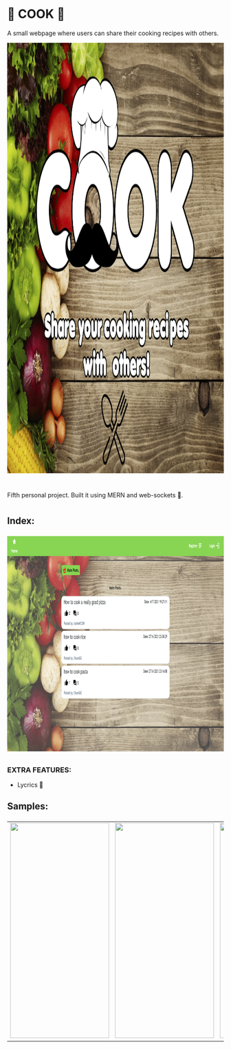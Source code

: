 # :fork_and_knife: COOK :fork_and_knife:

A small webpage where users can share their cooking recipes with others.

<p align = "center"> <img width="1600" height="1000" src = "git_images/cook.png"></p>

# 

Fifth personal project. Built it using MERN and web-sockets :electric_plug:.

#

## Index:

### 

<p align = "center"> <img width="1000" height="500" src = "git_images/index.png"></p>
 
##

### EXTRA FEATURES:

* Lycrics :pencil:

## Samples:

###
 <table>
   <tr>
     <td><img src = "gitimg/home.jpg" width = 230 height = 500 aling = "left"></td>
     <td aling = "center"><img src = "gitimg/track_zone.jpg" width = 230 height = 500 aling = "center"></td>
     <td aling = "right"><img src = "gitimg/video.gif" width = 230 height = 500 aling = "right"></td>
   </tr>
 </table>
